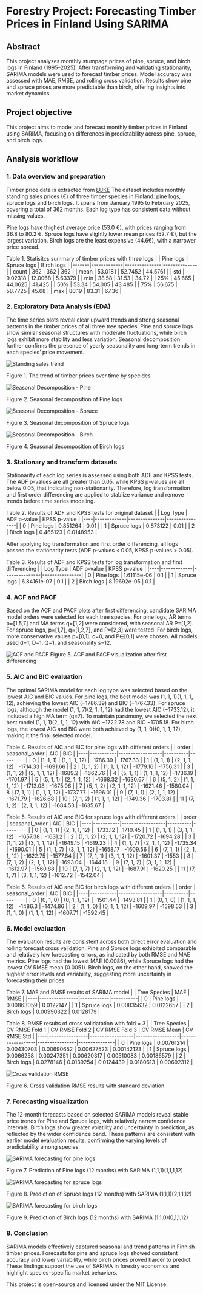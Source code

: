 # Forestry Project: Forecasting Timber Prices in Finland Using SARIMA 
## Abstract
This project analyzes monthly stumpage prices of pine, spruce, and birch logs in Finland (1995–2025). After transforming and validating stationarity, SARIMA models were used to forecast timber prices. Model accuracy was assessed with MAE, RMSE, and rolling cross validation. Results show pine and spruce prices are more predictable than birch, offering insights into market dynamics.
## Project objective
This project aims to model and forecast monthly timber prices in Finland using SARIMA, focusing on differences in predictability across pine, spruce, and birch logs.
## Analysis workflow
### 1. Data overview and preparation

Timber price data is extracted from [LUKE](https://statdb.luke.fi/PxWeb/pxweb/en/LUKE/LUKE__04%20Metsa__04%20Talous__02%20Teollisuuspuun%20kauppa__02%20Kuukausitilastot/01a_Kantohinnat_kk.px/?rxid=dc711a9e-de6d-454b-82c2-74ff79a3a5e0) The dataset includes monthly standing sales prices (€) of three timber species in Finland: pine logs, spruce logs and birch logs. It spans from January 1995 to February 2025, covering a total of 362 months. Each log type has consistent data without missing values.

Pine logs have thighest average price (53.0 €), with prices ranging from 36.8 to 80.2 €. Spruce logs have slightly lower mean prices (52.7 €), but the largest variation. Birch logs are the least expensive (44.6€), with a narrower price spread.

Table 1. Statisitcs summary of timber prices with three logs
|       |   Pine logs |   Spruce logs |   Birch logs |
|-------|-------------|---------------|--------------|
| count |   362       |      362      |    362       |
| mean  |    53.0181  |       52.7452 |     44.5761  |
| std   |     9.02318 |       12.0068 |      5.63379 |
| min   |    38.58    |       31.53   |     34.72    |
| 25%   |    45.665   |       44.0625 |     41.425   |
| 50%   |    53.34    |       54.005  |     43.485   |
| 75%   |    56.675   |       58.7725 |     45.68    |
| max   |    80.19    |       83.31   |     67.36    |
### 2. Exploratory Data Analysis (EDA)

The time series plots reveal clear upward trends and strong seasonal patterns in the timber prices of all three tree species. Pine and spruce logs show similar seasonal structures with moderate fluctuations, while birch logs exhibit more stability and less variation. Seasonal decomposition further confirms the presence of yearly seasonality and long-term trends in each species’ price movement.

![Standing sales trend](figures/Standing_sales_trend.png)

Figure 1. The trend of timber prices over time by specides

![Seasonal Decomposition - Pine](figures/Seasonal_decomposition_pine.png)

Figure 2. Seasonal decomposition of Pine logs 

![Seasonal Decomposition - Spruce](figures/Seasonal_decomposition_spruce.png)

Figure 3. Seasonal decomposition of Spruce logs

![Seasonal Decomposition - Birch](figures/Seasonal_decomposition_birch.png)

Figure 4. Seasonal decomposition of Birch logs
### 3. Stationary and transform datasets
Stationarity of each log series is assessed using both ADF and KPSS tests. The ADF p-values are all greater than 0.05, while KPSS p-values are all below 0.05, that indicating non-stationarity. Therefore, log transformation and first order differencing are applied to stablize variance and remove trends before time series modeling.

Table 2. Results of ADF and KPSS tests for original dataset
|    | Log Type    |   ADF p-value |   KPSS p-value |
|----|-------------|---------------|----------------|
|  0 | Pine logs   |      0.851264 |      0.01      |
|  1 | Spruce logs |      0.873122 |      0.01      |
|  2 | Birch logs  |      0.465123 |      0.0148953 |

After applying log transformation and first order differencing, all logs passed the stationarity tests (ADF p-values < 0.05, KPSS p-values > 0.05). 

Table 3. Results of ADF and KPSS tests for log transformation and first differencing
|    | Log Type    |   ADF p-value |   KPSS p-value |
|----|-------------|---------------|----------------|
|  0 | Pine logs   |   1.61115e-06 |            0.1 |
|  1 | Spruce logs |   6.84161e-07 |            0.1 |
|  2 | Birch logs  |   8.19692e-05 |            0.1 |

### 4. ACF and PACF 
Based on the ACF and PACF plots after first differencing, candidate SARIMA model orders were selected for each tree species. For pine logs, AR terms p=[1,5,7] and MA terms q=[1,2] were considered, with seasonal AR P=[1,2]. For spruce logs, p=[1,7], q=[1,2,7], and P=[2,3] were tested. For birch logs, more conservative values p=[0,1], q=0, and P∈[0,1] were chosen. All models used d=1, D=1, Q=1, and seasonality s=12.

![ACF and PACF](figures/ACF_PACF.png)
Figure 5. ACF and PACF visualization after first differencing
### 5. AIC and BIC evaluation
The optimal SARIMA model for each log type was selected based on the lowest AIC and BIC values. For pine logs, the best model was (1, 1, 1)(1, 1, 1, 12), achieving the lowest AIC (−1786.39) and BIC (−1767.33). For spruce logs, although the model (1, 1, 7)(2, 1, 1, 12) had the lowest AIC (−1733.12), it included a high MA term (q=7). To maintain parsimony, we selected the next best model (1, 1, 1)(2, 1, 1, 12) with AIC −1722.78 and BIC −1705.18. For birch logs, the lowest AIC and BIC were both achieved by (1, 1, 0)(0, 1, 1, 12), making it the final selected model.

Table 4. Results of AIC and BIC for pine logs with different orders
|    | order     | seasonal_order   |      AIC |      BIC |
|----|-----------|------------------|----------|----------|
|  0 | (1, 1, 1) | (1, 1, 1, 12)    | -1786.39 | -1767.33 |
|  1 | (1, 1, 1) | (2, 1, 1, 12)    | -1714.33 | -1691.66 |
|  2 | (1, 1, 2) | (1, 1, 1, 12)    | -1779.16 | -1756.31 |
|  3 | (1, 1, 2) | (2, 1, 1, 12)    | -1689.2  | -1662.76 |
|  4 | (5, 1, 1) | (1, 1, 1, 12)    | -1736.19 | -1701.97 |
|  5 | (5, 1, 1) | (2, 1, 1, 12)    | -1668.32 | -1630.67 |
|  6 | (5, 1, 2) | (1, 1, 1, 12)    | -1713.08 | -1675.06 |
|  7 | (5, 1, 2) | (2, 1, 1, 12)    | -1621.46 | -1580.04 |
|  8 | (7, 1, 1) | (1, 1, 1, 12)    | -1737.77 | -1696.01 |
|  9 | (7, 1, 1) | (2, 1, 1, 12)    | -1671.79 | -1626.68 |
| 10 | (7, 1, 2) | (1, 1, 1, 12)    | -1749.36 | -1703.81 |
| 11 | (7, 1, 2) | (2, 1, 1, 12)    | -1684.53 | -1635.67 |

Table 5. Results of AIC and BIC for spruce logs with different orders
|    | order     | seasonal_order   |      AIC |      BIC |
|----|-----------|------------------|----------|----------|
|  0 | (1, 1, 1) | (2, 1, 1, 12)    | -1733.12 | -1710.45 |
|  1 | (1, 1, 1) | (3, 1, 1, 12)    | -1657.38 | -1631.2  |
|  2 | (1, 1, 2) | (2, 1, 1, 12)    | -1720.72 | -1694.28 |
|  3 | (1, 1, 2) | (3, 1, 1, 12)    | -1649.15 | -1619.23 |
|  4 | (1, 1, 7) | (2, 1, 1, 12)    | -1735.34 | -1690.01 |
|  5 | (1, 1, 7) | (3, 1, 1, 12)    | -1658.17 | -1609.56 |
|  6 | (7, 1, 1) | (2, 1, 1, 12)    | -1622.75 | -1577.64 |
|  7 | (7, 1, 1) | (3, 1, 1, 12)    | -1601.37 | -1553    |
|  8 | (7, 1, 2) | (2, 1, 1, 12)    | -1693.04 | -1644.18 |
|  9 | (7, 1, 2) | (3, 1, 1, 12)    | -1612.97 | -1560.88 |
| 10 | (7, 1, 7) | (2, 1, 1, 12)    | -1687.91 | -1620.25 |
| 11 | (7, 1, 7) | (3, 1, 1, 12)    | -1612.72 | -1542.04 |

Table 6. Results of AIC and BIC for birch logs with different orders
|    | order     | seasonal_order   |      AIC |      BIC |
|----|-----------|------------------|----------|----------|
|  0 | (0, 1, 0) | (0, 1, 1, 12)    | -1501.44 | -1493.81 |
|  1 | (0, 1, 0) | (1, 1, 1, 12)    | -1486.3  | -1474.86 |
|  2 | (1, 1, 0) | (0, 1, 1, 12)    | -1609.97 | -1598.53 |
|  3 | (1, 1, 0) | (1, 1, 1, 12)    | -1607.71 | -1592.45 |

### 6. Model evaluation
The evaluation results are consistent across both direct error evaluation and rolling forecast cross validation. Pine and Spruce logs exhibited comparable and relatively low forecasting errors, as indicated by both RMSE and MAE metrics. Pine logs had the lowest MAE (0.0086), while Spruce logs had the lowest CV RMSE mean (0.0051). Birch logs, on the other hand, showed the highest error levels and variability, suggesting more uncertainty in forecasting their prices.

Table 7. MAE and RMSE results of SARIMA model
|    | Tree Species   |        MAE |      RMSE |
|----|----------------|------------|-----------|
|  0 | Pine logs      | 0.00863059 | 0.0122147 |
|  1 | Spruce logs    | 0.00835632 | 0.0122657 |
|  2 | Birch logs     | 0.00990322 | 0.0128179 |

Table 8. RMSE results of cross validatation with fold = 3
|    | Tree Species   |   CV RMSE Fold 1 |   CV RMSE Fold 2 |   CV RMSE Fold 3 |   CV RMSE Mean |   CV RMSE Std |
|----|----------------|------------------|------------------|------------------|----------------|---------------|
|  0 | Pine logs      |       0.00761214 |       0.00430703 |       0.00690652 |     0.00627523 |    0.00142123 |
|  1 | Spruce logs    |       0.0066258  |       0.00247351 |       0.00620317 |     0.00510083 |    0.00186579 |
|  2 | Birch logs     |       0.0278146  |       0.0139254  |       0.0124439  |     0.0180613  |    0.00692312 |

![Cross validation RMSE](figures/CV_sarima.png)

Figure 6. Cross validation RMSE results with standard deviation 
### 7. Forecasting visualization
The 12-month forecasts based on selected SARIMA models reveal stable price trends for Pine and Spruce logs, with relatively narrow confidence intervals. Birch logs show greater volatility and uncertainty in prediction, as reflected by the wider confidence band. These patterns are consistent with earlier model evaluation results, confirming the varying levels of predictability among species.

![SARIMA forecasting for pine logs](figures/sarima_pine.png)

Figure 7. Prediction of Pine logs (12 months) with SARIMA (1,1,1)(1,1,1,12)
     
![SARIMA forecasting for spruce logs](figures/sarima_spruce.png)

Figure 8. Prediction of Spruce logs (12 months) with SARIMA (1,1,1)(2,1,1,12)

![SARIMA forecasting for birch logs](figures/sarima_birch.png)

Figure 9. Prediction of Birch logs (12 months) with SARIMA (1,1,0)(0,1,1,12)

### 8. Conclusion
SARIMA models effectively captured seasonal and trend patterns in Finnish timber prices. Forecasts for pine and spruce logs showed consistent accuracy and lower variability, while birch prices proved harder to predict. These findings support the use of SARIMA in forestry economics and highlight species-specific market behaviors.

This project is open-source and licensed under the MIT License.

